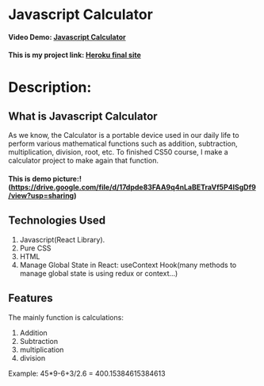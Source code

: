 # Javascript Calculator
#### Video Demo:  [Javascript Calculator](https://www.youtube.com/watch?v=SmEqtHH82hk&t=10s)
#### This is my project link: [Heroku final site](https://javascript-calculator-phu1994.herokuapp.com/)
# Description:
## What is Javascript Calculator
As we know, the Calculator is a portable device used in our daily life to perform various mathematical functions such as addition, subtraction, multiplication, division, root, etc. To finished CS50 course, I make a calculator project to make again
that function.    
#### This is demo picture:!(https://drive.google.com/file/d/17dpde83FAA9q4nLaBETraVf5P4lSgDf9/view?usp=sharing)
    
## Technologies Used
1. Javascript(React Library).
2. Pure CSS
3. HTML
4. Manage Global State in React: useContext Hook(many methods to manage global state is using redux or context...)
## Features
The mainly function is calculations:
1. Addition
2. Subtraction
3. multiplication
4. division

Example: 45*9-6+3/2.6 = 400.15384615384613

        




